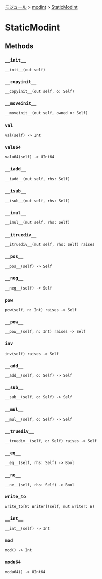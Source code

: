 [モジュール](../index.md) > [modint](./index.md) > [StaticModint]()

# StaticModint

## Methods

### `__init__`

```
__init__(out self)
```

### `__copyinit__`

```
__copyinit__(out self, o: Self)
```

### `__moveinit__`

```
__moveinit__(out self, owned o: Self)
```

### `val`

```
val(self) -> Int
```

### `valu64`

```
valu64(self) -> UInt64
```

### `__iadd__`

```
__iadd__(mut self, rhs: Self)
```

### `__isub__`

```
__isub__(mut self, rhs: Self)
```

### `__imul__`

```
__imul__(mut self, rhs: Self)
```

### `__itruediv__`

```
__itruediv__(mut self, rhs: Self) raises
```

### `__pos__`

```
__pos__(self) -> Self
```

### `__neg__`

```
__neg__(self) -> Self
```

### `pow`

```
pow(self, n: Int) raises -> Self
```

### `__pow__`

```
__pow__(self, n: Int) raises -> Self
```

### `inv`

```
inv(self) raises -> Self
```

### `__add__`

```
__add__(self, o: Self) -> Self
```

### `__sub__`

```
__sub__(self, o: Self) -> Self
```

### `__mul__`

```
__mul__(self, o: Self) -> Self
```

### `__truediv__`

```
__truediv__(self, o: Self) raises -> Self
```

### `__eq__`

```
__eq__(self, rhs: Self) -> Bool
```

### `__ne__`

```
__ne__(self, rhs: Self) -> Bool
```

### `write_to`

```
write_to[W: Writer](self, mut writer: W)
```

### `__int__`

```
__int__(self) -> Int
```

### `mod`

```
mod() -> Int
```

### `modu64`

```
modu64() -> UInt64
```
